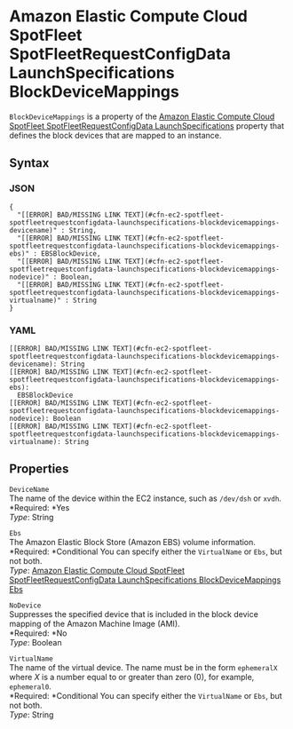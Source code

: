 # Amazon Elastic Compute Cloud SpotFleet SpotFleetRequestConfigData LaunchSpecifications BlockDeviceMappings<a name="aws-properties-ec2-spotfleet-spotfleetrequestconfigdata-launchspecifications-blockdevicemappings"></a>

`BlockDeviceMappings` is a property of the [Amazon Elastic Compute Cloud SpotFleet SpotFleetRequestConfigData LaunchSpecifications](aws-properties-ec2-spotfleet-spotfleetrequestconfigdata-launchspecifications.md) property that defines the block devices that are mapped to an instance\.

## Syntax<a name="w3ab2c21c14d618b5"></a>

### JSON<a name="aws-properties-ec2-spotfleet-spotfleetrequestconfigdata-launchspecifications-blockdevicemappings-syntax.json"></a>

```
{
  "[[ERROR] BAD/MISSING LINK TEXT](#cfn-ec2-spotfleet-spotfleetrequestconfigdata-launchspecifications-blockdevicemappings-devicename)" : String,
  "[[ERROR] BAD/MISSING LINK TEXT](#cfn-ec2-spotfleet-spotfleetrequestconfigdata-launchspecifications-blockdevicemappings-ebs)" : EBSBlockDevice,
  "[[ERROR] BAD/MISSING LINK TEXT](#cfn-ec2-spotfleet-spotfleetrequestconfigdata-launchspecifications-blockdevicemappings-nodevice)" : Boolean,
  "[[ERROR] BAD/MISSING LINK TEXT](#cfn-ec2-spotfleet-spotfleetrequestconfigdata-launchspecifications-blockdevicemappings-virtualname)" : String
}
```

### YAML<a name="aws-properties-ec2-spotfleet-spotfleetrequestconfigdata-launchspecifications-blockdevicemappings-syntax.yaml"></a>

```
[[ERROR] BAD/MISSING LINK TEXT](#cfn-ec2-spotfleet-spotfleetrequestconfigdata-launchspecifications-blockdevicemappings-devicename): String
[[ERROR] BAD/MISSING LINK TEXT](#cfn-ec2-spotfleet-spotfleetrequestconfigdata-launchspecifications-blockdevicemappings-ebs):
  EBSBlockDevice
[[ERROR] BAD/MISSING LINK TEXT](#cfn-ec2-spotfleet-spotfleetrequestconfigdata-launchspecifications-blockdevicemappings-nodevice): Boolean
[[ERROR] BAD/MISSING LINK TEXT](#cfn-ec2-spotfleet-spotfleetrequestconfigdata-launchspecifications-blockdevicemappings-virtualname): String
```

## Properties<a name="w3ab2c21c14d618b7"></a>

`DeviceName`  
The name of the device within the EC2 instance, such as `/dev/dsh` or `xvdh`\.  
*Required: *Yes  
*Type*: String

`Ebs`  
The Amazon Elastic Block Store \(Amazon EBS\) volume information\.  
*Required: *Conditional You can specify either the `VirtualName` or `Ebs`, but not both\.  
*Type*: [Amazon Elastic Compute Cloud SpotFleet SpotFleetRequestConfigData LaunchSpecifications BlockDeviceMappings Ebs](aws-properties-ec2-spotfleet-spotfleetrequestconfigdata-launchspecifications-blockdevicemappings-ebs.md)

`NoDevice`  
Suppresses the specified device that is included in the block device mapping of the Amazon Machine Image \(AMI\)\.  
*Required: *No  
*Type*: Boolean

`VirtualName`  
The name of the virtual device\. The name must be in the form `ephemeralX` where *X* is a number equal to or greater than zero \(0\), for example, `ephemeral0`\.  
*Required: *Conditional You can specify either the `VirtualName` or `Ebs`, but not both\.  
*Type*: String